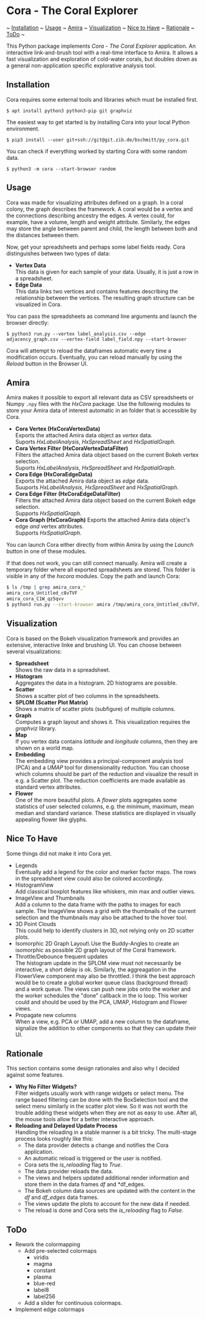 # Cora - The Coral Explorer

~ [Installation](#installation)
~ [Usage](#usage)
~ [Amira](#amira)
~ [Visualization](#visualization)
~ [Nice to Have](#nice-to-have)
~ [Rationale](#rationale)
~ [ToDo](#todo)
~

This Python package implements *Cora - The Coral Explorer* application. An interactive link-and-brush tool with a real-time interface to Amira. It allows a fast visualization and exploration of cold-water corals, but doubles down as a general non-application specific explorative analysis tool.


## Installation

Cora requires some external tools and libraries which must be installed first.
```property
$ apt install python3 python3-pip git graphviz
```

The easiest way to get started is by installing Cora into your local Python environment. 
```property
$ pip3 install --user git+ssh://git@git.zib.de/bschmitt/py_cora.git
```

You can check if everything worked by starting Cora with some random data.
```property
$ python3 -m cora --start-browser random
```


## Usage

Cora was made for visualizing attributes defined on a graph. In a coral colony, the graph describes the framework. A coral would be a vertex and the connections describing ancestry the edges. A vertex could, for example, have a volume, length and weight attribute. Similarly, the edges may store the angle between parent and child, the length between both and the distances between them.

Now, get your spreadsheets and perhaps some label fields ready. Cora distinguishes between two types of data:
*   **Vertex Data**\
    This data is given for each sample of your data. Usually, it is just a row in a spreadsheet.
*   **Edge Data**\
    This data links two vertices and contains features describing the relationship between the vertices. The resulting graph structure can be visualized in Cora.

You can pass the spreadsheets as command line arguments and launch the browser directly:
```property
$ python3 run.py --vertex label_analysis.csv --edge adjacency_graph.csv --vertex-field label_field.npy --start-browser
```

Cora will attempt to reload the dataframes automatic every time a modification occurs. Eventually, you can reload manually by using the *Reload* button in the Browser UI.


## Amira

Amira makes it possible to export all relevant data as CSV spreadsheets or Numpy `.npy` files with the *HxCora* package. Use the following modules to store your Amira data of interest automatic in an folder that is accessible by Cora.

*   **Cora Vertex (HxCoraVertexData)** \
    Exports the attached Amira data object as *vertex* data.\
    Suports *HxLabelAnalysis*, *HxSpreadSheet* and *HxSpatialGraph*.
*   **Cora Vertex Filter (HxCoraVertexDataFilter)** \
    Filters the attached Amira data object based on the current Bokeh vertex selection.\
    Suports *HxLabelAnalysis*, *HxSpreadSheet* and *HxSpatialGraph*.
*   **Cora Edge (HxCoraEdgeData)** \
    Exports the attached Amira data object as *edge* data.\
    Suuports *HxLabelAnalysis*, *HxSpreadSheet* and *HxSpatialGraph*.
*   **Cora Edge Filter (HxCoraEdgeDataFilter)** \
    Filters the attached Amira data object based on the current Bokeh edge selection.\
    Supports *HxSpatialGraph*.
*   **Cora Graph (HxCoraGraph)**
    Exports the attached Amira data object's edge *and* vertex attributes.\
    Supports *HxSpatialGraph*.

You can launch Cora either directly from within Amira by using the *Launch* button in one of these modules. 

If that does not work, you can still connect manually. Amira will create a temporary folder where all exported spreadsheets are stored. This folder is visible in any of the *hxcora* modules. Copy the path and launch Cora:

```bash
$ ls /tmp | grep amira_cora_*
amira_cora_Untitled_c8vTVF
amira_cora_C1W_qz5qvv
$ python3 run.py --start-browser amira /tmp/amira_cora_Untitled_c8vTVF/ 
```

## Visualization

Cora is based on the Bokeh visualization framework and provides an extensive, interactive linke and brushing UI. You can choose between several visualizations:

*   **Spreadsheet**\
    Shows the raw data in a spreadsheet.
*   **Histogram**\
    Aggregates the data in a histogram. 2D histograms are possible.
*   **Scatter**\
    Shows a scatter plot of two columns in the spreadsheets.
*   **SPLOM (Scatter Plot Matrix)**\
    Shows a matrix of scatter plots (subfigure) of multiple columns.
*   **Graph**\
    Computes a graph layout and shows it. This visualization requires the *graphviz* library. 
*   **Map**\
    If you vertex data contains *latitude* and *longitude* columns, then they are shown on a world map.
*   **Embedding**\
    The embedding view provides a principal-component analysis tool (PCA) and a *UMAP* tool for dimensionality reduction. You can choose which columns should be part of the reduction and visualize the result in e.g. a Scatter plot. The reduction coefficients are made available as standard vertex attributes.
*   **Flower**\
    One of the more beautiful plots. A *flower* plots aggregates some statistics of user selected columns, e.g. the minimum, maximum, mean median and standard variance. These statistics are displayed in visually appealing flower like glyphs.


## Nice To Have

Some things did not make it into Cora yet. 

*   Legends\
    Eventually add a legend for the color and marker factor maps. The rows in the 
    spreadsheet view could also be colored accordingly.
*   HistogramView\
    Add classical boxplot features like whiskers, min max
    and outlier views. 
*   ImageView and Thumbnails\
    Add a column to the data frame with the paths to images for each sample. The ImageView shows a grid with the thumbnails of the current selection and the thumbnails may also be attached to the hover tool.
*   3D Point Clouds\
    This could help to identify clusters in 3D, not relying only on 2D scatter plots.
*   Isomorphic 2D Graph Layout\ 
    Use the Buddy-Angles to create an isomorphic as possible 2D graph layout of the Coral framework.
*   Throttle/Debounce frequent updates\
    The histogram update in the SPLOM view must not necessarily be interactive, a short delay is ok. Similarly, the aggreagation in the FlowerView component may also be throttled. I think the best approach would be to create a global worker queue class (background thread) and a work queue. The views can push new jobs onto the worker and the worker schedules the "done" callback in the io loop. This worker could and should be used by the PCA, UMAP, Histogram and Flower views.
*   Propagate new columns\
    When a view, e.g. PCA or UMAP, add a new column to the dataframe, signalize the addition to other components so that they can update their UI.


## Rationale

This section contains some design rationales and also why I decided against some features.

*   **Why No Filter Widgets?**\
    Filter widgets usually work with range widgets or select menu. The range based filtering can be done with the BoxSelection tool and the select menu similarly in the scatter plot view. So it was not worth the trouble adding these widgets when they are not as easy to use. After all, the mouse tools allow for a better interactive approach.
*   **Reloading and Delayed Update Process**\
    Handling the reloading in a stable manner is a bit tricky. The multi-stage process looks roughly like this:
    *   The data provider detects a change and notifies the Cora application.
    *   An automatic reload is triggered or the user is notified.
    *   Cora sets the *is_reloading* flag to *True*.
    *   The data provider reloads the data.
    *   The views and helpers updated additional render information and store them in the data frames *df* and *df_edges.
    *   The Bokeh column data sources are updated with the content in the *df* and *df_edges* data frames.
    *   The views update the plots to account for the new data if needed.
    *   The reload is done and Cora sets the *is_reloading* flag to *False*.


## ToDo

*   Rework the colormapping
    *   Add pre-selected colormaps
        *   viridis
        *   magma
        *   constant
        *   plasma
        *   blue-red
        *   label8
        *   label256
    *   Add a slider for continuous colormaps.
*   Implement edge colormaps